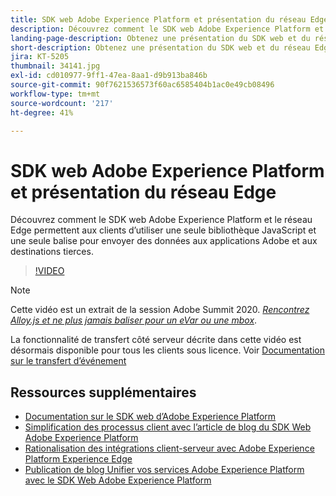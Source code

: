 ```yaml
---
title: SDK web Adobe Experience Platform et présentation du réseau Edge
description: Découvrez comment le SDK web Adobe Experience Platform et le réseau Edge permettent aux clients d’utiliser une seule bibliothèque JavaScript et une seule balise pour envoyer des données aux applications Adobe et aux destinations tierces.
landing-page-description: Obtenez une présentation du SDK web et du réseau Edge.
short-description: Obtenez une présentation du SDK web et du réseau Edge.
jira: KT-5205
thumbnail: 34141.jpg
exl-id: cd010977-9ff1-47ea-8aa1-d9b913ba846b
source-git-commit: 90f7621536573f60ac6585404b1ac0e49cb08496
workflow-type: tm+mt
source-wordcount: '217'
ht-degree: 41%

---
```


# SDK web Adobe Experience Platform et présentation du réseau Edge

Découvrez comment le SDK web Adobe Experience Platform et le réseau Edge permettent aux clients d’utiliser une seule bibliothèque JavaScript et une seule balise pour envoyer des données aux applications Adobe et aux destinations tierces.

>[!VIDEO](https://video.tv.adobe.com/v/34141?quality=12&learn=on)

>[!NOTE]
>
>Cette vidéo est un extrait de la session Adobe Summit 2020. *[Rencontrez Alloy.js et ne plus jamais baliser pour un eVar ou une mbox](https://business.adobe.com/summit/2020/with-alloy-js-never-tag-for-an-evar-or-mbox-again.html)*.
>
>La fonctionnalité de transfert côté serveur décrite dans cette vidéo est désormais disponible pour tous les clients sous licence. Voir [Documentation sur le transfert d’événement](https://experienceleague.adobe.com/docs/experience-platform/tags/event-forwarding/overview.html)

## Ressources supplémentaires

* [Documentation sur le SDK web d’Adobe Experience Platform](https://experienceleague.adobe.com/docs/experience-platform/edge/home.html?lang=fr)
* [Simplification des processus client avec l’article de blog du SDK Web Adobe Experience Platform](https://medium.com/adobetech/simplifying-customer-workflows-with-adobe-experience-platform-web-sdk-4e54fe134f4a)
* [Rationalisation des intégrations client-serveur avec Adobe Experience Platform Experience Edge](https://medium.com/adobetech/streamlining-client-server-integrations-with-adobe-experience-platform-experience-edge-1caaef887172)
* [Publication de blog Unifier vos services Adobe Experience Platform avec le SDK Web Adobe Experience Platform](https://medium.com/adobetech/unify-your-adobe-experience-platform-services-with-adobe-experience-platform-web-sdk-75cf6851a9fc)
